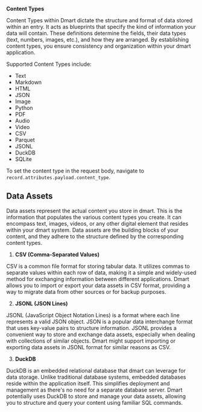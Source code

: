**Content Types**

Content Types within Dmart dictate the structure and format of data stored within an entry. It acts as blueprints that specify the kind of information your data will contain. These definitions determine the fields, their data types (text, numbers, images, etc.), and how they are arranged. By establishing content types, you ensure consistency and organization within your dmart application.

Supported Content Types include:

- Text
- Markdown
- HTML
- JSON
- Image
- Python
- PDF
- Audio
- Video
- CSV
- Parquet
- JSONL
- DuckDB
- SQLite

To set the content type in the request body, navigate to `record.attributes.payload.content_type`.

## **Data Assets**

Data assets represent the actual content you store in dmart. This is the information that populates the various content types you create. It can encompass text, images, videos, or any other digital element that resides within your dmart system. Data assets are the building blocks of your content, and they adhere to the structure defined by the corresponding content types.

1.  **CSV (Comma-Separated Values)**

CSV is a common file format for storing tabular data. It utilizes commas to separate values within each row of data, making it a simple and widely-used method for exchanging information between different applications. Dmart allows you to import or export your data assets in CSV format, providing a way to migrate data from other sources or for backup purposes.

2. **JSONL (JSON Lines)**

JSONL (JavaScript Object Notation Lines) is a format where each line represents a valid JSON object. JSON is a popular data interchange format that uses key-value pairs to structure information. JSONL provides a convenient way to store and exchange data assets, especially when dealing with collections of similar objects. Dmart might support importing or exporting data assets in JSONL format for similar reasons as CSV.

3.  **DuckDB**

DuckDB is an embedded relational database that dmart can leverage for data storage. Unlike traditional database systems, embedded databases reside within the application itself. This simplifies deployment and management as there's no need for a separate database server. Dmart potentially uses DuckDB to store and manage your data assets, allowing you to structure and query your content using familiar SQL commands.

